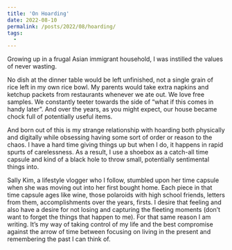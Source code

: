 ```yaml
---
title: 'On Hoarding'
date: 2022-08-10
permalink: /posts/2022/08/hoarding/
tags:
  - 
---
```


Growing up in a frugal Asian immigrant household, I was instilled the values of never wasting. 

No dish at the dinner table would be left unfinished, not a single grain of rice left in my own rice bowl. My parents would take extra napkins and ketchup packets from restaurants whenever we ate out. We love free samples. We constantly teeter towards the side of “what if this comes in handy later”. And over the years, as you might expect, our house became chock full of potentially useful items.

And born out of this is my strange relationship with hoarding both physically and digitally while obsessing having some sort of order or reason to the chaos. I have a hard time giving things up but when I do, it happens in rapid spurts of carelessness. As a result, I use a shoebox as a catch-all time capsule and kind of a black hole to throw small, potentially sentimental things into.

Sally Kim, a lifestyle vlogger who I follow, stumbled upon her time capsule when she was moving out into her first bought home. Each piece in that time capsule ages like wine, those polaroids with high school friends, letters from them, accomplishments over the years, firsts. I desire that feeling and also have a desire for not losing and capturing the fleeting moments (don’t want to forget the things that happen to me). For that same reason I am writing. It’s my way of taking control of my life and the best compromise against the arrow of time between focusing on living in the present and remembering the past I can think of.
